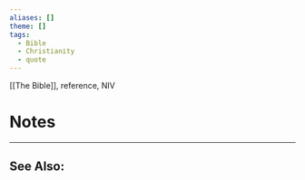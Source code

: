 ```yaml
---
aliases: []
theme: []
tags:
  - Bible
  - Christianity
  - quote
---
```



[[The Bible]], reference, NIV 

# Notes
***

## See Also:
